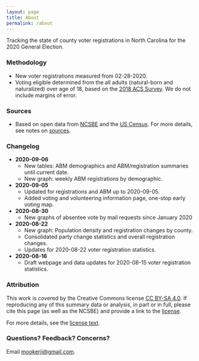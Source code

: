 ```yaml
---
layout: page
title: About
permalink: /about
---
```


Tracking the state of county voter registrations in North Carolina for the 2020
General Election.

### Methodology

- New voter registrations measured from 02-28-2020.
- Voting eligible determined from the all adults (natural-born and naturalized)
  over age of 18, based on the [2018 ACS Survey][acs]. We do not include margins
  of error.

### Sources

- Based on open data from [NCSBE](https://vt.ncsbe.gov/RegStat/) and the [US
  Census](https://data.census.gov/cedsci/). For more details, see notes on
  [sources][sources].

### Changelog

- **2020-09-06**
  * New tables: ABM demographics and ABM/registration summaries until current date.
  * New graph: weekly ABM registrations by demographic.
- **2020-09-05**
  * Updated for registrations and ABM up to 2020-09-05.
  * Added voting and volunteering information page, one-stop early voting map.
- **2020-08-30**
  * New graphs of absentee vote by mail requests since January 2020
- **2020-08-22**
  * New graph: Population density and registration changes by county.
  * Consolidated party change statistics and overall registration changes.
  * Updates for 2020-08-22 voter registration statistics.
- **2020-08-16**
  * Draft webpage and data updates for 2020-08-15 voter registration statistics.

### Attribution

This work is covered by the Creative Commons license [CC BY-SA
4.0][explanation]. If reproducing any of this summary data or analysis, in part
or in full, please cite this page (as well as the NCSBE) and provide a link to
the [license][license].

For more details, see the [license text][text].

[explanation]: https://creativecommons.org/licenses/by-sa/4.0/
[license]: https://creativecommons.org/licenses/by-sa/4.0/legalcode.
[text]: http://creativecommons.org/licenses/by-sa/4.0

### Questions? Feedback? Concerns?

Email [mookerji@gmail.com](mailto:mookerji@gmail.com).

[acs]: https://www.census.gov/programs-surveys/acs
[sources]: https://github.com/mookerji/nc-2020-dat/blob/master/data/README.md
